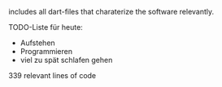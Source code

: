 includes all dart-files that charaterize the software relevantly.

TODO-Liste für heute:
- Aufstehen
- Programmieren
- viel zu spät schlafen gehen

339 relevant lines of code

